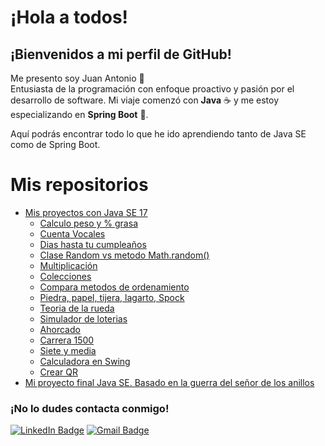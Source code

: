 # ¡Hola a todos!

## ¡Bienvenidos a mi perfil de GitHub!

Me presento soy Juan Antonio 👋  
Entusiasta de la programación con enfoque proactivo y pasión por el desarrollo de software. Mi viaje comenzó con **Java** ☕ y me estoy especializando en **Spring Boot** 🚀.

Aquí podrás encontrar todo lo que he ido aprendiendo tanto de Java SE como de Spring Boot.

# Mis repositorios
- [Mis proyectos con Java SE 17](https://github.com/jiglf/Java-SE)
   - [Calculo peso y % grasa](https://github.com/jiglf/Java-SE/tree/main/PesoGrasa)   
   - [Cuenta Vocales](https://github.com/jiglf/Java-SE/tree/main/ContadorVocales)
   - [Dias hasta tu cumpleaños](https://github.com/jiglf/Java-SE/tree/main/DiasCumple)
   - [Clase Random vs metodo Math.random()](https://github.com/jiglf/Java-SE/tree/main/Repite)
   - [Multiplicación](https://github.com/jiglf/Java-SE/tree/main/Multiplicar)
   - [Colecciones](https://github.com/jiglf/Java-SE/tree/main/Colecciones)
   - [Compara metodos de ordenamiento](https://github.com/jiglf/Java-SE/tree/main/Ordenamientos)
   - [Piedra, papel, tijera, lagarto, Spock](https://github.com/jiglf/Java-SE/tree/main/BigBangTheory)
   - [Teoria de la rueda](https://github.com/jiglf/Java-SE/tree/main/TeoriaRueda)
   - [Simulador de loterias](https://github.com/jiglf/Java-SE/tree/main/Loterias)
   - [Ahorcado](https://github.com/jiglf/Java-SE/tree/main/Ahorcado)
   - [Carrera 1500](https://github.com/jiglf/Java-SE/tree/main/Carrera)
   - [Siete y media](https://github.com/jiglf/Java-SE/tree/main/SieteMedia)
   - [Calculadora en Swing](https://github.com/jiglf/Java-SE/tree/main/CalculadoraSwing)
   - [Crear QR](https://github.com/jiglf/Java-SE/tree/main/CrearQR)
- [Mi proyecto final Java SE. Basado en la guerra del señor de los anillos](https://github.com/jiglf/ProyectoFinalJava)



  
### ¡No lo dudes contacta conmigo!
[![LinkedIn Badge](https://img.shields.io/badge/-Juan%20Antonio%20Iglesias-blue?style=flat-square&logo=Linkedin&logoColor=white)](https://www.linkedin.com/in/jiglf/)
[![Gmail Badge](https://img.shields.io/badge/-juan.iglesiasfuentes@gmail.com-c14438?style=flat-square&logo=Gmail&logoColor=white)](mailto:juan.iglesiasfuentes@gmail.com)




        

